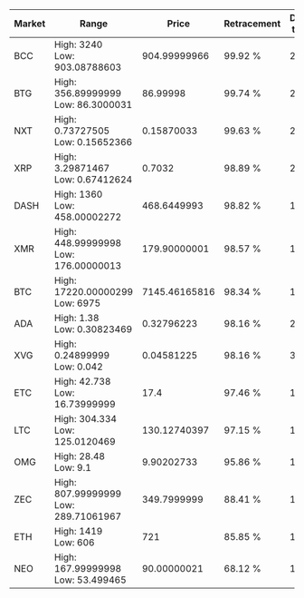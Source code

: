 | Market | Range | Price| Retracement | Doubles to 50% |
| --- | --- | --- | --- | --- |
| BCC | High: 3240<br />Low: 903.08788603 | 904.99999966 | 99.92 % | 2.29 |
| BTG | High: 356.89999999<br />Low: 86.3000031 | 86.99998 | 99.74 % | 2.55 |
| NXT | High: 0.73727505<br />Low: 0.15652366 | 0.15870033 | 99.63 % | 2.82 |
| XRP | High: 3.29871467<br />Low: 0.67412624 | 0.7032 | 98.89 % | 2.82 |
| DASH | High: 1360<br />Low: 458.00002272 | 468.6449993 | 98.82 % | 1.94 |
| XMR | High: 448.99999998<br />Low: 176.00000013 | 179.90000001 | 98.57 % | 1.74 |
| BTC | High: 17220.00000299<br />Low: 6975 | 7145.46165816 | 98.34 % | 1.69 |
| ADA | High: 1.38<br />Low: 0.30823469 | 0.32796223 | 98.16 % | 2.57 |
| XVG | High: 0.24899999<br />Low: 0.042 | 0.04581225 | 98.16 % | 3.18 |
| ETC | High: 42.738<br />Low: 16.73999999 | 17.4 | 97.46 % | 1.71 |
| LTC | High: 304.334<br />Low: 125.0120469 | 130.12740397 | 97.15 % | 1.65 |
| OMG | High: 28.48<br />Low: 9.1 | 9.90202733 | 95.86 % | 1.90 |
| ZEC | High: 807.99999999<br />Low: 289.71061967 | 349.7999999 | 88.41 % | 1.57 |
| ETH | High: 1419<br />Low: 606 | 721 | 85.85 % | 1.40 |
| NEO | High: 167.99999998<br />Low: 53.499465 | 90.00000021 | 68.12 % | 1.23 |
